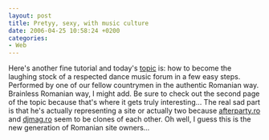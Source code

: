 ```yaml
---
layout: post
title: Pretyy, sexy, with music culture
date: 2006-04-25 10:58:24 +0200
categories:
- Web
---
```

Here's another fine tutorial and today's <a href="http://www.residentadvisor.net/forum_read.asp?ID=21415">topic</a> is: how to become the laughing stock of a respected dance music forum in a few easy steps. Performed by one of our fellow countrymen in the authentic Romanian way. Brainless Romanian way, I might add. Be sure to check out the second page of the topic because that's where it gets truly interesting... The real sad part is that he's actually representing a site or actually two because <a href="http://www.afterparty.ro" rel="nofollow">afterparty.ro</a> and <a href="http://www.djmag.ro" rel="nofollow">djmag.ro</a> seem to be clones of each other. Oh well, I guess this is the new generation of Romanian site owners...

